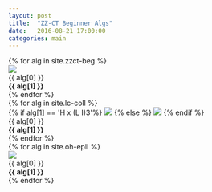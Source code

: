 ```yaml
---
layout: post
title:  "ZZ-CT Beginner Algs"
date:   2016-08-21 17:00:00
categories: main
---
```


<section class="algs">
  {% for alg in site.zzct-beg %}
    <div class="alg">
      <img src="http://stachu.cubing.net/v/visualcube.php?fmt=png&size=960&view=plan&sch=yddydd&case={{ alg[0] }}" onclick="imgClick(event)">
      <div>{{ alg[0] }}</div>
      <div><strong>{{ alg[1] }}</strong></div>
    </div>
  {% endfor %}
</section>

<section class="algs">
  {% for alg in site.lc-coll %}
    <div class="alg">
      {% if alg[1] == 'H x (L I)3'%}
      <img src="http://stachu.cubing.net/v/visualcube.php?fmt=png&size=960&view=plan&sch=brwgoy&case={{ alg[0] }}" onclick="imgClick(event)">
      {% else %}
      <img src="http://stachu.cubing.net/v/visualcube.php?fmt=png&size=960&view=plan&case={{ alg[0] }}" onclick="imgClick(event)">
      {% endif %}
      <div>{{ alg[0] }}</div>
      <div><strong>{{ alg[1] }}</strong></div>
    </div>
  {% endfor %}
</section>

<section class="algs">
  {% for alg in site.oh-epll %}
    <div class="alg">
      <img src="http://stachu.cubing.net/v/visualcube.php?fmt=png&size=960&view=plan&stage=pll&case={{ alg[0] }}" onclick="imgClick(event)">
      <div>{{ alg[0] }}</div>
      <div><strong>{{ alg[1] }}</strong></div>
    </div>
  {% endfor %}
</section>

<script>
  window.onload = function() {
    if(localStorage.getItem("(R U R' U') (R U R') (U R U' R')") == null) {
      [].slice.call(document.getElementsByClassName("alg")).forEach(function(a) {
        console.log("[[DEBUG]]")
        localStorage.setItem(a.innerText, "on");
      });
    } else {
      [].slice.call(document.getElementsByClassName("alg")).forEach(function(a) {
        if(localStorage.getItem(a.innerText) == "off") {
          a.children[0].className += " disabled";
        }
      });
    }
  }

  function imgClick(e) {
    console.log("[[IMGCLICK]]");
    if(e.target.className.indexOf("disabled") == -1) {
      console.log("[[DISABLE]]");
      e.target.className += "disabled";
      localStorage.setItem(e.target.parentElement.innerText, "off");
    } else {
      console.log("[[ENABLE]]");
      e.target.className = "";
      localStorage.setItem(e.target.parentElement.innerText, "on");
    }
  }
</script>
